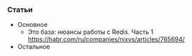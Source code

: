 
### Статьи

- Основное
    - Это база: нюансы работы с Redis. Часть 1 https://habr.com/ru/companies/nixys/articles/765694/
- Остальное
